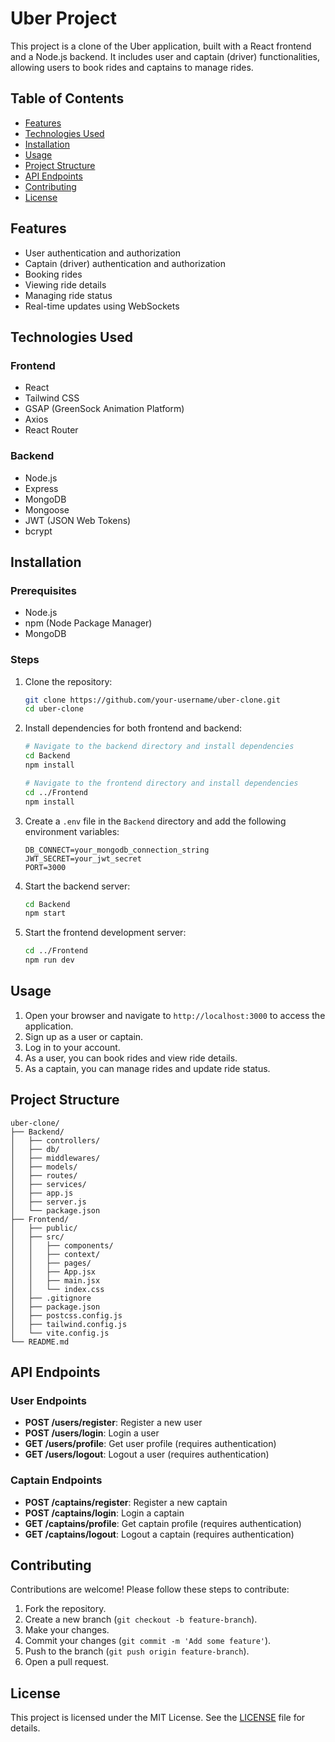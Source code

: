 # Uber Project
This project is a clone of the Uber application, built with a React frontend and a Node.js backend. It includes user and captain (driver) functionalities, allowing users to book rides and captains to manage rides.

## Table of Contents

- [Features](#features)
- [Technologies Used](#technologies-used)
- [Installation](#installation)
- [Usage](#usage)
- [Project Structure](#project-structure)
- [API Endpoints](#api-endpoints)
- [Contributing](#contributing)
- [License](#license)

## Features

- User authentication and authorization
- Captain (driver) authentication and authorization
- Booking rides
- Viewing ride details
- Managing ride status
- Real-time updates using WebSockets

## Technologies Used

### Frontend

- React
- Tailwind CSS
- GSAP (GreenSock Animation Platform)
- Axios
- React Router

### Backend

- Node.js
- Express
- MongoDB
- Mongoose
- JWT (JSON Web Tokens)
- bcrypt

## Installation

### Prerequisites

- Node.js
- npm (Node Package Manager)
- MongoDB

### Steps

1. Clone the repository:

    ```bash
    git clone https://github.com/your-username/uber-clone.git
    cd uber-clone
    ```

2. Install dependencies for both frontend and backend:

    ```bash
    # Navigate to the backend directory and install dependencies
    cd Backend
    npm install

    # Navigate to the frontend directory and install dependencies
    cd ../Frontend
    npm install
    ```

3. Create a `.env` file in the `Backend` directory and add the following environment variables:

    ```env
    DB_CONNECT=your_mongodb_connection_string
    JWT_SECRET=your_jwt_secret
    PORT=3000
    ```

4. Start the backend server:

    ```bash
    cd Backend
    npm start
    ```

5. Start the frontend development server:

    ```bash
    cd ../Frontend
    npm run dev
    ```

## Usage

1. Open your browser and navigate to `http://localhost:3000` to access the application.
2. Sign up as a user or captain.
3. Log in to your account.
4. As a user, you can book rides and view ride details.
5. As a captain, you can manage rides and update ride status.

## Project Structure

```
uber-clone/
├── Backend/
│   ├── controllers/
│   ├── db/
│   ├── middlewares/
│   ├── models/
│   ├── routes/
│   ├── services/
│   ├── app.js
│   ├── server.js
│   └── package.json
├── Frontend/
│   ├── public/
│   ├── src/
│   │   ├── components/
│   │   ├── context/
│   │   ├── pages/
│   │   ├── App.jsx
│   │   ├── main.jsx
│   │   └── index.css
│   ├── .gitignore
│   ├── package.json
│   ├── postcss.config.js
│   ├── tailwind.config.js
│   └── vite.config.js
└── README.md
```

## API Endpoints

### User Endpoints

- **POST /users/register**: Register a new user
- **POST /users/login**: Login a user
- **GET /users/profile**: Get user profile (requires authentication)
- **GET /users/logout**: Logout a user (requires authentication)

### Captain Endpoints

- **POST /captains/register**: Register a new captain
- **POST /captains/login**: Login a captain
- **GET /captains/profile**: Get captain profile (requires authentication)
- **GET /captains/logout**: Logout a captain (requires authentication)

## Contributing

Contributions are welcome! Please follow these steps to contribute:

1. Fork the repository.
2. Create a new branch (`git checkout -b feature-branch`).
3. Make your changes.
4. Commit your changes (`git commit -m 'Add some feature'`).
5. Push to the branch (`git push origin feature-branch`).
6. Open a pull request.

## License

This project is licensed under the MIT License. See the [LICENSE](LICENSE) file for details.
